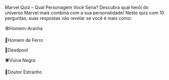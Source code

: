 Marvel Quiz – Qual Personagem Você Seria? Descubra qual herói do universo Marvel mais combina com a sua personalidade! Neste quiz com 10 perguntas, suas respostas vão revelar se você é mais como:

🕸️Homem-Aranha

🤖Homem de Ferro

💢Deadpool

🕷️Viúva Negra

🔮Doutor Estranho